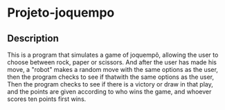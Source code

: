 # Projeto-joquempo

## Description

 This is a program that simulates a game of joquempô, allowing the user to choose between rock, paper or scissors. And after the user has made his move, a "robot" makes a random move with the same options as the user, then the program checks to see if thatwith the same options as the user, Then the program checks to see if there is a victory or draw in that play, and the points are given according to who wins the game, and whoever scores ten points first wins.
